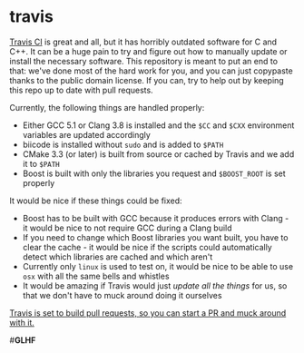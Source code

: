 travis
======
[Travis CI](https://travis-ci.org/) is great and all, but it has horribly outdated software for C and C++.
It can be a huge pain to try and figure out how to manually update or install the necessary software.
This repository is meant to put an end to that:
we've done most of the hard work for you, and you can just copypaste thanks to the public domain license.
If you can, try to help out by keeping this repo up to date with pull requests.

Currently, the following things are handled properly:
* Either GCC 5.1 or Clang 3.8 is installed and the `$CC` and `$CXX` environment variables are updated accordingly
* biicode is installed without `sudo` and is added to `$PATH`
* CMake 3.3 (or later) is built from source or cached by Travis and we add it to `$PATH`
* Boost is built with only the libraries you request and `$BOOST_ROOT` is set properly

It would be nice if these things could be fixed:
* Boost has to be built with GCC because it produces errors with Clang - it would be nice to not require GCC during a Clang build
* If you need to change which Boost libraries you want built, you have to clear the cache - it would be nice if the scripts could automatically detect which libraries are cached and which aren't
* Currently only `linux` is used to test on, it would be nice to be able to use `osx` with all the same bells and whistles
* It would be amazing if Travis would just _update all the things_ for us, so that we don't have to muck around doing it ourselves

[Travis is set to build pull requests, so you can start a PR and muck around with it.](https://travis-ci.org/LB--/travis/pull_requests)

#**GLHF**
